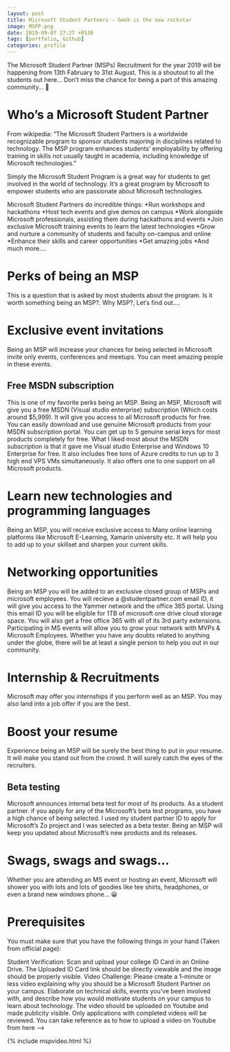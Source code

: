 ```yaml
---
layout: post
title: Microsoft Student Partners – Geek is the new rockstar
image: MSPP.png
date: 2019-09-07 17:27 +0530
tags: [portfolio, Github]
categories: profile
---
```


The Microsoft Student Partner (MSPs) Recruitment for the year 2019 will be happening from 13th Fabruary to 31st  August. This is a shoutout to all the students out here… Don’t miss the chance for being a part of this amazing community… 🙂

# Who’s a Microsoft Student Partner

From wikipedia:
“The Microsoft Student Partners is a worldwide recognizable program to sponsor students majoring in disciplines related to technology. The MSP program enhances students’ employability by offering training in skills not usually taught in academia, including knowledge of Microsoft technologies.”

Simply  the Microsoft Student Program is a great way for students to get involved in the world of technology. It’s a great program by Microsoft to empower students who are passionate about Microsoft technologies.

Microsoft Student Partners do incredible things:
  *Run workshops and hackathons
  *Host tech events and give demos on campus
  *Work alongside Microsoft professionals, assisting them during hackathons and events
  *Join exclusive Microsoft training events to learn the latest technologies
  *Grow and nurture a community of students and faculty on-campus and online
  *Enhance their skills and career opportunities
  *Get amazing jobs
  *And much more….
  
  
# Perks of being an MSP
  
  This is a question that is asked by most students about the program. Is it worth something being an MSP?. Why MSP?, Let’s find out….
  
# Exclusive event invitations
  
  Being an MSP will increase your chances for being selected in Microsoft invite only events, conferences and meetups. You can meet amazing people in these events.
  
  ## Free MSDN subscription
  This is one of my favorite perks being an MSP. Being an MSP, Microsoft will give you a free MSDN (Visual studio enterprise) subscription
  (Which costs around $5,999). It will give you access to all Microsoft products for free. You can easily download and use genuine Microsoft
  products from your MSDN subscription portal. You can get up to 5 genuine serial keys for most products completely for free. 
  What I liked most about the MSDN subscription is that it gave me Visual studio Enterprise and Windows 10 Enterprise for free. 
  It also includes free tons of Azure credits to run up to 3 high end VPS VMs simultaneously. 
  It also offers one to one support on all Microsoft products.
  
# Learn new technologies and programming languages
  
  Being an MSP, you will receive exclusive access to Many online learning platforms like Microsoft E-Learning, Xamarin university etc. It will help you to add up to your skillset and sharpen your current skills.
  
# Networking opportunities
  Being an MSP you will be added to an exclusive closed group of MSPs and microsoft employees. You will recieve a @studentpartner.com email ID, it will give you access to the Yammer network and the office 365 portal. Using this email ID you will be eligible for 1TB of microsoft one drive cloud storage space. You will also get a free office 365 with all of its 3rd party extensions. Participating in MS events will allow you to grow your network with MVPs & Microsoft Employees. Whether you have any doubts related to anything under the globe, there will be at least a single person to help you out in our community.
  
# Internship & Recruitments
  
  Microsoft may offer you internships if you perform well as an MSP.  You may also land into a job offer if you are the best.
  
# Boost your resume
  
  Experience being an MSP will be surely the best thing to put in your resume. It will make you stand out from the crowd. It will surely catch the eyes of the recruiters.
  
  ## Beta testing
  
  Microsoft announces internal beta test for most of its products. As a student partner. if you apply for any of the Microsoft’s beta test programs, you have a high chance of being selected. I used my student partner ID to apply for Microsoft’s Zo project and I was selected as a beta tester. Being an MSP will keep you updated about Microsoft’s new products and its releases.
  
# Swags, swags and swags…
  
  Whether you are attending an MS event or hosting an event, Microsoft will shower you with lots and lots of goodies like tee shirts, headphones, or even a brand new windows phone… 😀
  
# Prerequisites
You must make sure that you have the following things in your hand (Taken from official page):

 Student Verification: Scan and upload your college ID Card in an Online Drive. The Uploaded ID Card link should be directly viewable and the image should be properly visible.
Video Challenge: Please create a 1-minute or less video explaining why you should be a Microsoft Student Partner on your campus. Elaborate on technical skills, events you’ve been involved with, and describe how you would motivate students on your campus to learn about technology. The video should be uploaded on Youtube and made publicity visible. Only applications with completed videos will be reviewed. You can take reference as to how to upload a video on Youtube from here -->

 {% include mspvideo.html %}
  
